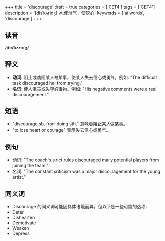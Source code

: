 +++
title = 'discourage'
draft = true
categories = ['CET4']
tags = ['CET4']
description = '[disˈkʌridʒ] vt.使泄气，使灰心'
keywords = ['ai words', 'discourage']
+++

## 读音
/dɪsˈkʌrɪdʒ/

## 释义
- **动词**: 阻止或劝阻某人做某事，使某人失去信心或勇气。例如: "The difficult task discouraged her from trying."
- **名词**: 使人沮丧或失望的事物。例如: "His negative comments were a real discouragement."

## 短语
- "discourage sb. from doing sth." 意味着阻止某人做某事。
- "to lose heart or courage" 表示失去信心或勇气。

## 例句
- 动词: "The coach's strict rules discouraged many potential players from joining the team."
- 名词: "The constant criticism was a major discouragement for the young artist."

## 同义词
- Discourage 的同义词可能因具体语境而异，但以下是一些可能的选项:
- Deter
- Dishearten
- Demotivate
- Weaken
- Depress
